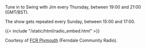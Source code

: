 Tune in to Swing with Jim every Thursday, between 19:00 and 21:00 (GMT/BST).

The show gets repeated every Sunday, between 15:00 and 17:00.

{{< include "/static/html/radio_embed.html" >}}

Courtesy of [FCR Plymouth](https://www.fcradio.co.uk/) (Ferndale Community Radio).
